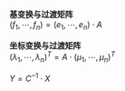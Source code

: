 **基变换与过渡矩阵**  
$(f_1,\cdots,f_n)=(e_1,\cdots,e_n)\cdot A$  
  
**坐标变换与过渡矩阵**  
$(\lambda_1,\cdots,\lambda_n)^T  
=A\cdot (\mu_1,\cdots,\mu_n)^T$  
  
$Y=C^{-1}\cdot X$  
